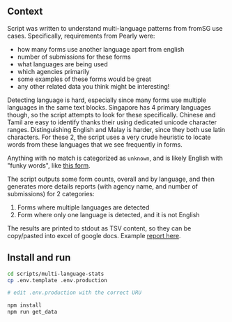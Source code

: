 ## Context

Script was written to understand multi-language patterns from fromSG use cases. Specifically, requirements from Pearly were:

- how many forms use another language apart from english
- number of submissions for these forms
- what languages are being used
- which agencies primarily
- some examples of these forms would be great
- any other related data you think might be interesting!

Detecting language is hard, especially since many forms use multiple languages in the same text blocks. Singapore has 4 primary languages though, so the script attempts to look for these specifically. Chinese and Tamil are easy to identify thanks their using dedicated unicode character ranges. Distinguishing English and Malay is harder, since they both use latin characters. For these 2, the script uses a very crude heuristic to locate words from these languages that we see frequently in forms.

Anything with no match is categorized as `unknown`, and is likely English with "funky words", like [this form](https://form.gov.sg/#!/5e0c9534df378700118f3349).

The script outputs some form counts, overall and by language, and then generates more details reports (with agency name, and number of submissions) for 2 categories:

1. Forms where multiple languages are detected
2. Form where only one language is detected, and it is not English

The results are printed to stdout as TSV content, so they can be copy/pasted into excel of google docs. Example [report here](https://docs.google.com/spreadsheets/d/1WQWmmStSvXJ94-MWzIbHn7RwY8uzTEcXVGMeFn5ozoM/edit?usp=sharing).

## Install and run

```bash
cd scripts/multi-language-stats
cp .env.template .env.production

# edit .env.production with the correct URU

npm install
npm run get_data
```
